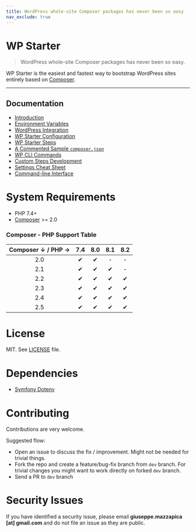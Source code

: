 ```yaml
---
title: WordPress whole-site Composer packages has never been so easy
nav_exclude: true
---
```


# WP Starter

> WordPress whole-site Composer packages has never been so easy.

WP Starter is the easiest and fastest way to bootstrap WordPress sites entirely based on [Composer](https://getcomposer.org/).

---

## Documentation

- [Introduction](01-Introduction.md)
- [Environment Variables](02-Environment-Variables.md)
- [WordPress Integration](03-WordPress-Integration.md)
- [WP Starter Configuration](04-WP-Starter-Configuration.md)
- [WP Starter Steps](05-WP-Starter-Steps.md)
- [A Commented Sample `composer.json`](06-A-Commented-Sample-Composer-Json.md)
- [WP CLI Commands](07-WP-CLI-Commands.md)
- [Custom Steps Development](08-Custom-Steps-Development.md)
- [Settings Cheat Sheet](09-Settings-Cheat-Sheet.md)
- [Command-line Interface](10-Command-Line-Interface.md)

# System Requirements

 - PHP 7.4+
 - [Composer](https://getcomposer.org/) >= 2.0


### Composer - PHP Support Table

| Composer ↓ / PHP → | 7.4 | 8.0 | 8.1 | 8.2 |
|:------------------:|:---:|:---:|:---:|:---:|
|        2.0         |  ✔  |  ✔  |  -  |  -  |
|        2.1         |  ✔  |  ✔  |  ✔  |  -  |
|        2.2         |  ✔  |  ✔  |  ✔  |  ✔  |
|        2.3         |  ✔  |  ✔  |  ✔  |  ✔  |
|        2.4         |  ✔  |  ✔  |  ✔  |  ✔  |
|        2.5         |  ✔  |  ✔  |  ✔  |  ✔  |

# License

MIT. See [LICENSE](https://github.com/wecodemore/wpstarter/blob/dev/LICENSE) file.


# Dependencies

 - [Symfony Dotenv](https://symfony.com/doc/3.4/components/dotenv.html)


# Contributing

Contributions are very welcome.

Suggested flow:

 - Open an issue to discuss the fix / improvement. Might not be needed for trivial things.
 - Fork the repo and create a feature/bug-fix branch from `dev` branch. For trivial changes you might want to work directly on forked `dev` branch.
 - Send a PR to `dev` branch

# Security Issues

If you have identified a security issue, please email **giuseppe.mazzapica [at] gmail.com** and do not file an issue as they are public.

